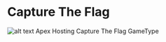 # Capture The Flag
![alt text](https://apex-misc.s3.amazonaws.com/Images/CTF+Thumbnail.png)
Apex Hosting Capture The Flag GameType
